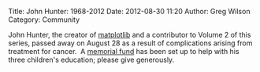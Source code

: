 Title: John Hunter: 1968-2012
Date: 2012-08-30 11:20
Author: Greg Wilson
Category: Community

John Hunter, the creator of [matplotlib][] and a contributor to Volume 2
of this series, passed away on August 28 as a result of complications
arising from treatment for cancer.  A [memorial fund][] has been set up
to help with his three children's education; please give generously.

  [matplotlib]: http://matplotlib.sourceforge.net/
  [memorial fund]: http://numfocus.org/johnhunter/
